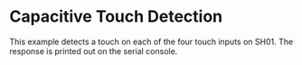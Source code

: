 Capacitive Touch Detection
===========================

This example detects a touch on each of the four touch inputs on SH01. The response is printed out on the serial console.